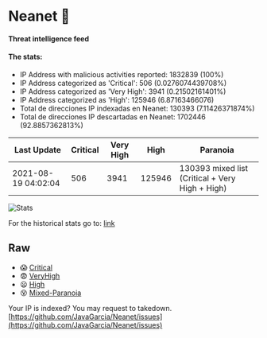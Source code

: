 # Neanet :hocho:
#### Threat intelligence feed
#### The stats:

- IP Address with malicious activities reported: 1832839 (100%)
- IP Address categorized as 'Critical':  506 (0.0276074439708%)
- IP Address categorized as 'Very High':  3941 (0.21502161401%)
- IP Address categorized as 'High':  125946 (6.87163466076)
- Total de direcciones IP indexadas en Neanet:  130393 (7.11426371874%)
- Total de direcciones IP descartadas en Neanet:  1702446 (92.8857362813%)

| Last Update | Critical | Very High | High | Paranoia |
| --- | --- | --- | --- | --- |
| 2021-08-19 04:02:04 | 506 | 3941 | 125946 | 130393 mixed list (Critical + Very High + High)|

![Stats](https://docs.google.com/spreadsheets/d/e/2PACX-1vSnaNMIXVabIpDJjufMlzH7poXnshF3mgd8Is1g9ytUEzVsP5my4Trn8f-xkoLLQ38xpL3HtmUexLo6/pubchart?oid=501124687&format=image)

For the historical stats go to: [link](/stats.csv)
## Raw
- :scream: [Critical](https://raw.githubusercontent.com/JavaGarcia/Neanet/master/blacklists/neanet_critical.txt)
- :fearful: [VeryHigh](https://raw.githubusercontent.com/JavaGarcia/Neanet/master/blacklists/neanet_veryHigh.txtt)
- :frowning: [High](https://raw.githubusercontent.com/JavaGarcia/Neanet/master/blacklists/neanet_high.txt)
- :dizzy_face: [Mixed-Paranoia](https://raw.githubusercontent.com/JavaGarcia/Neanet/master/blacklists/neanet_all.txt)


Your IP is indexed? You may request to takedown. [https://github.com/JavaGarcia/Neanet/issues](https://github.com/JavaGarcia/Neanet/issues)



















































































































































































































































































































































































































































































































































































































































































































































































































































































































































































































































































































































































































































































































































































































































































































































































































































































































































































































































































































































































































































































































































































































































































































































































































































































































































































































































































































































































































































































































































































































































































































































































































































































































































































































































































































































































































































































































































































































































































































































































































































































































































































































































































































































































































































































































































































































































































































































































































































































































































































































































































































































































































































































































































































































































































































































































































































































































































































































































































































































































































































































































































































































































































































































































































































































































































































































































































































































































































































































































































































































































































































































































































































































































































































































































































































































































































































































































































































































































































































































































































































































































































































































































































































































































































































